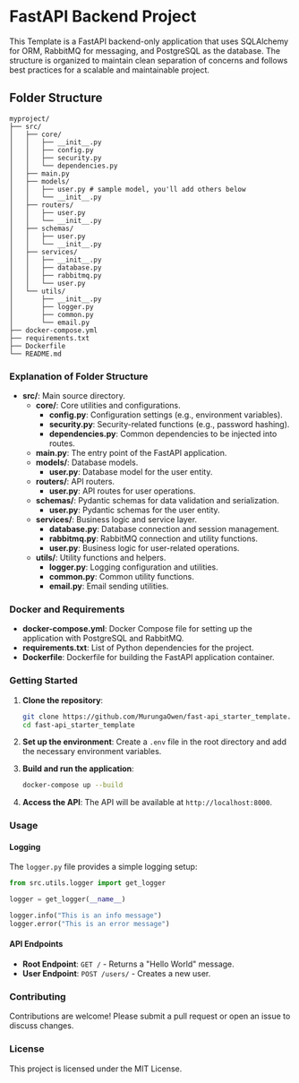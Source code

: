 # FastAPI Backend Project

This Template is a FastAPI backend-only application that uses SQLAlchemy for ORM, RabbitMQ for messaging, and PostgreSQL as the database. The structure is organized to maintain clean separation of concerns and follows best practices for a scalable and maintainable project.

## Folder Structure

```plaintext
myproject/
├── src/
│   ├── core/
│   │   ├── __init__.py
│   │   ├── config.py
│   │   ├── security.py
│   │   └── dependencies.py
│   ├── main.py
│   ├── models/
│   │   ├── user.py # sample model, you'll add others below
│   │   └── __init__.py
│   ├── routers/
│   │   ├── user.py
│   │   └── __init__.py
│   ├── schemas/
│   │   ├── user.py
│   │   └── __init__.py
│   ├── services/
│   │   ├── __init__.py
│   │   ├── database.py
│   │   ├── rabbitmq.py
│   │   └── user.py
│   └── utils/
│       ├── __init__.py
│       ├── logger.py
│       ├── common.py
│       └── email.py
├── docker-compose.yml
├── requirements.txt
├── Dockerfile
└── README.md
```

### Explanation of Folder Structure

- **src/**: Main source directory.
  - **core/**: Core utilities and configurations.
    - **config.py**: Configuration settings (e.g., environment variables).
    - **security.py**: Security-related functions (e.g., password hashing).
    - **dependencies.py**: Common dependencies to be injected into routes.
  - **main.py**: The entry point of the FastAPI application.
  - **models/**: Database models.
    - **user.py**: Database model for the user entity.
  - **routers/**: API routers.
    - **user.py**: API routes for user operations.
  - **schemas/**: Pydantic schemas for data validation and serialization.
    - **user.py**: Pydantic schemas for the user entity.
  - **services/**: Business logic and service layer.
    - **database.py**: Database connection and session management.
    - **rabbitmq.py**: RabbitMQ connection and utility functions.
    - **user.py**: Business logic for user-related operations.
  - **utils/**: Utility functions and helpers.
    - **logger.py**: Logging configuration and utilities.
    - **common.py**: Common utility functions.
    - **email.py**: Email sending utilities.

### Docker and Requirements

- **docker-compose.yml**: Docker Compose file for setting up the application with PostgreSQL and RabbitMQ.
- **requirements.txt**: List of Python dependencies for the project.
- **Dockerfile**: Dockerfile for building the FastAPI application container.

### Getting Started

1. **Clone the repository**:
   ```bash
   git clone https://github.com/MurungaOwen/fast-api_starter_template.git
   cd fast-api_starter_template
   ```

2. **Set up the environment**:
   Create a `.env` file in the root directory and add the necessary environment variables.

3. **Build and run the application**:
   ```bash
   docker-compose up --build
   ```

4. **Access the API**:
   The API will be available at `http://localhost:8000`.

### Usage

#### Logging

The `logger.py` file provides a simple logging setup:

```python
from src.utils.logger import get_logger

logger = get_logger(__name__)

logger.info("This is an info message")
logger.error("This is an error message")
```

#### API Endpoints

- **Root Endpoint**: `GET /` - Returns a "Hello World" message.
- **User Endpoint**: `POST /users/` - Creates a new user.

### Contributing

Contributions are welcome! Please submit a pull request or open an issue to discuss changes.

### License

This project is licensed under the MIT License.